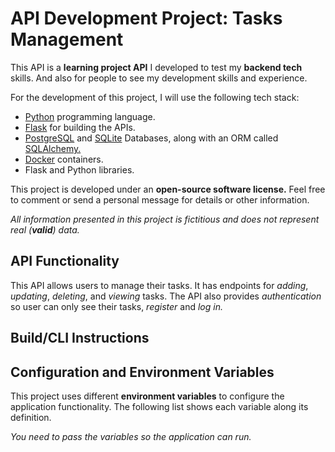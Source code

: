 # API Development Project: Tasks Management

This API is a **learning project API** I developed to test my **backend tech** skills. And also for people to see my development skills and experience.

For the development of this project, I will use the following tech stack:

- [Python](https://www.python.org/) programming language.
- [Flask](https://flask.palletsprojects.com/en/3.0.x/) for building the APIs.
- [PostgreSQL](https://www.postgresql.org/) and [SQLite](https://www.sqlite.org/) Databases, along with an ORM called [SQLAlchemy.](https://www.sqlalchemy.org/)
- [Docker](https://www.docker.com/) containers.
- Flask and Python libraries.

This project is developed under an **open-source software license.** Feel free to comment or send a personal message for details or other information.

_All information presented in this project is fictitious and does not represent real (**valid**) data._

## API Functionality

This API allows users to manage their tasks. It has endpoints for _adding_, _updating_, _deleting_, and _viewing_ tasks. The API also provides _authentication_ so user can only see their tasks, _register_ and _log in._

## Build/CLI Instructions

## Configuration and Environment Variables

This project uses different **environment variables** to configure the application functionality. The following list shows each variable along its definition.

_You need to pass the variables so the application can run._
